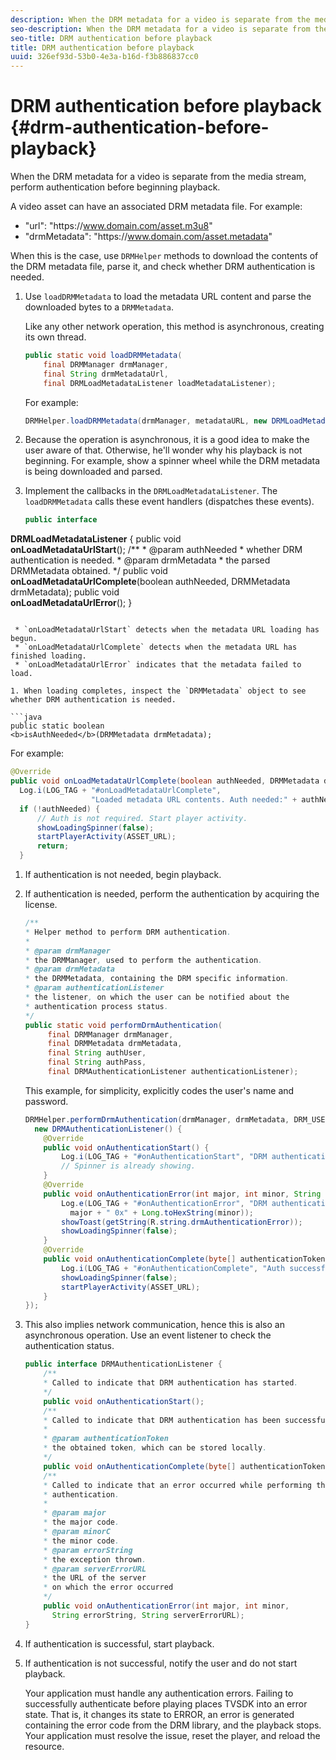 ```yaml
---
description: When the DRM metadata for a video is separate from the media stream, perform authentication before beginning playback.
seo-description: When the DRM metadata for a video is separate from the media stream, perform authentication before beginning playback.
seo-title: DRM authentication before playback
title: DRM authentication before playback
uuid: 326ef93d-53b0-4e3a-b16d-f3b886837cc0
---
```


# DRM authentication before playback {#drm-authentication-before-playback}

When the DRM metadata for a video is separate from the media stream, perform authentication before beginning playback.

A video asset can have an associated DRM metadata file. For example:

* "url": "ht<span></span>tps://www.domain.com/asset.m3u8" 
* "drmMetadata": "ht<span></span>tps://www.domain.com/asset.metadata"

When this is the case, use `DRMHelper` methods to download the contents of the DRM metadata file, parse it, and check whether DRM authentication is needed. 

1. Use `loadDRMMetadata` to load the metadata URL content and parse the downloaded bytes to a `DRMMetadata`.

   Like any other network operation, this method is asynchronous, creating its own thread.

   ```java
   public static void loadDRMMetadata( 
       final DRMManager drmManager, 
       final String drmMetadataUrl,  
       final DRMLoadMetadataListener loadMetadataListener); 
   ```

   For example:

   ```java
   DRMHelper.loadDRMMetadata(drmManager, metadataURL, new DRMLoadMetadataListener());
   ```

1. Because the operation is asynchronous, it is a good idea to make the user aware of that. Otherwise, he'll wonder why his playback is not beginning. For example, show a spinner wheel while the DRM metadata is being downloaded and parsed.
1. Implement the callbacks in the `DRMLoadMetadataListener`. The `loadDRMMetadata` calls these event handlers (dispatches these events).

   ```java
   public interface  
<b>DRMLoadMetadataListener</b> { 
    public void  
<b>onLoadMetadataUrlStart</b>(); 
    /** 
     * @param authNeeded 
     * whether DRM authentication is needed. 
     * @param drmMetadata 
     * the parsed DRMMetadata obtained.    */ 
    public void  
<b>onLoadMetadataUrlComplete</b>(boolean authNeeded, DRMMetadata drmMetadata); 
    public void  
<b>onLoadMetadataUrlError</b>(); 
   }
   ```

    * `onLoadMetadataUrlStart` detects when the metadata URL loading has begun. 
    * `onLoadMetadataUrlComplete` detects when the metadata URL has finished loading. 
    * `onLoadMetadataUrlError` indicates that the metadata failed to load.

1. When loading completes, inspect the `DRMMetadata` object to see whether DRM authentication is needed.

   ```java
   public static boolean  
<b>isAuthNeeded</b>(DRMMetadata drmMetadata);
   ```

   For example:

   ```java
   @Override 
   public void onLoadMetadataUrlComplete(boolean authNeeded, DRMMetadata drmMetadata) {  
     Log.i(LOG_TAG + "#onLoadMetadataUrlComplete",  
                     "Loaded metadata URL contents. Auth needed:" + authNeeded + "."); 
     if (!authNeeded) { 
         // Auth is not required. Start player activity.     
         showLoadingSpinner(false);     
         startPlayerActivity(ASSET_URL); 
         return; 
     }
   ```

1. If authentication is not needed, begin playback.
1. If authentication is needed, perform the authentication by acquiring the license.

   ```java
   /** 
   * Helper method to perform DRM authentication. 
   * 
   * @param drmManager 
   * the DRMManager, used to perform the authentication. 
   * @param drmMetadata 
   * the DRMMetadata, containing the DRM specific information. 
   * @param authenticationListener 
   * the listener, on which the user can be notified about the 
   * authentication process status. 
   */ 
   public static void performDrmAuthentication( 
        final DRMManager drmManager,  
        final DRMMetadata drmMetadata, 
        final String authUser,  
        final String authPass,  
        final DRMAuthenticationListener authenticationListener);
   ```

   This example, for simplicity, explicitly codes the user's name and password.

   ```java
   DRMHelper.performDrmAuthentication(drmManager, drmMetadata, DRM_USERNAME, DRM_PASSWORD,  
     new DRMAuthenticationListener() { 
       @Override 
       public void onAuthenticationStart() { 
           Log.i(LOG_TAG + "#onAuthenticationStart", "DRM authentication started."); 
           // Spinner is already showing. 
       } 
       @Override 
       public void onAuthenticationError(int major, int minor, String errorString, String serverErrorURL) {  
           Log.e(LOG_TAG + "#onAuthenticationError", "DRM authentication failed. " +  
             major + " 0x" + Long.toHexString(minor)); 
           showToast(getString(R.string.drmAuthenticationError));   
           showLoadingSpinner(false); 
       } 
       @Override 
       public void onAuthenticationComplete(byte[] authenticationToken) { 
           Log.i(LOG_TAG + "#onAuthenticationComplete", "Auth successful. Launching content."); 
           showLoadingSpinner(false); 
           startPlayerActivity(ASSET_URL); 
       } 
   }); 
   
   ```

1. This also implies network communication, hence this is also an asynchronous operation. Use an event listener to check the authentication status.

   ```java
   public interface DRMAuthenticationListener { 
       /** 
       * Called to indicate that DRM authentication has started. 
       */ 
       public void onAuthenticationStart(); 
       /** 
       * Called to indicate that DRM authentication has been successful. 
       * 
       * @param authenticationToken 
       * the obtained token, which can be stored locally. 
       */ 
       public void onAuthenticationComplete(byte[] authenticationToken); 
       /** 
       * Called to indicate that an error occurred while performing the DRM 
       * authentication. 
       * 
       * @param major 
       * the major code. 
       * @param minorC 
       * the minor code. 
       * @param errorString 
       * the exception thrown. 
       * @param serverErrorURL 
       * the URL of the server  
       * on which the error occurred 
       */ 
       public void onAuthenticationError(int major, int minor,  
         String errorString, String serverErrorURL); 
   } 
   
   ```

1. If authentication is successful, start playback.
1. If authentication is not successful, notify the user and do not start playback.

   Your application must handle any authentication errors. Failing to successfully authenticate before playing places TVSDK into an error state. That is, it changes its state to ERROR, an error is generated containing the error code from the DRM library, and the playback stops. Your application must resolve the issue, reset the player, and reload the resource. 

